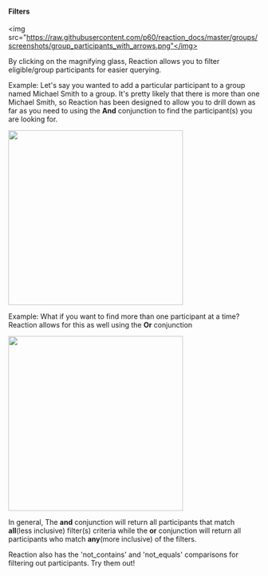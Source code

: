 #### Filters

<img src="https://raw.githubusercontent.com/p60/reaction_docs/master/groups/screenshots/group_participants_with_arrows.png"</img>

By clicking on the magnifying glass, Reaction allows you to filter eligible/group participants for easier querying.

Example: Let's say you wanted to add a particular participant to a group named Michael Smith to a group. It's pretty likely that there is more than one Michael Smith, so Reaction has been designed to allow you to drill down as far as you need to using the **And** conjunction to find the participant(s) you are looking for.

<img src="https://raw.githubusercontent.com/p60/reaction_docs/master/groups/screenshots/and_conjunction.png" height='350'></img>

Example: What if you want to find more than one participant at a time? Reaction allows for this as well using the **Or** conjunction

<img src="https://raw.githubusercontent.com/p60/reaction_docs/master/groups/screenshots/or_conjunction.png" height='350'></img>

In general, The **and** conjunction will return all participants that match **all**(less inclusive) filter(s) criteria while the **or** conjunction will return all participants who match **any**(more inclusive) of the filters.

Reaction also has the 'not_contains' and 'not_equals' comparisons for filtering out participants. Try them out!

